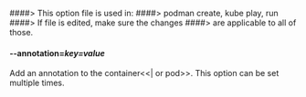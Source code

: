 ####> This option file is used in:
####> podman create, kube play, run
####> If file is edited, make sure the changes
####> are applicable to all of those.

#### **--annotation**=_key=value_

Add an annotation to the container<<| or pod>>. This option can be set multiple times.
